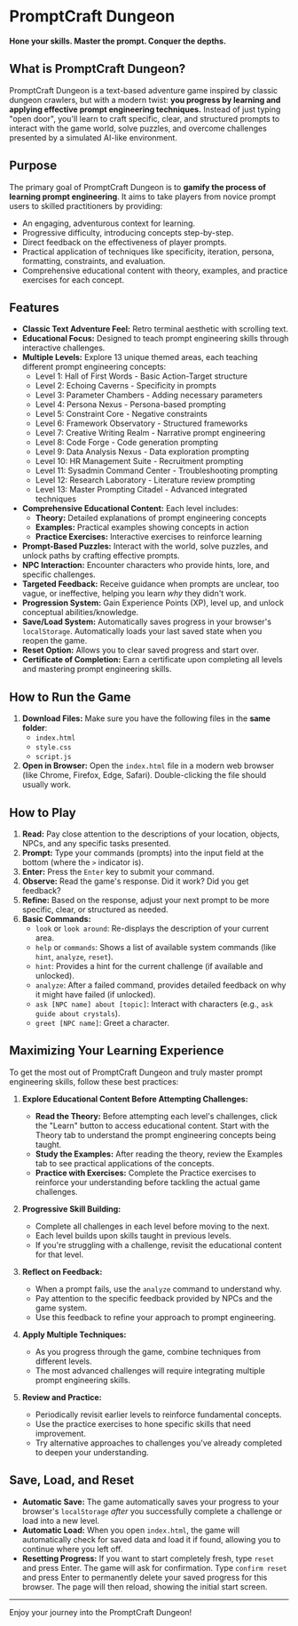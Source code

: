 # PromptCraft Dungeon

**Hone your skills. Master the prompt. Conquer the depths.**

## What is PromptCraft Dungeon?

PromptCraft Dungeon is a text-based adventure game inspired by classic dungeon crawlers, but with a modern twist: **you progress by learning and applying effective prompt engineering techniques.** Instead of just typing "open door", you'll learn to craft specific, clear, and structured prompts to interact with the game world, solve puzzles, and overcome challenges presented by a simulated AI-like environment.

## Purpose

The primary goal of PromptCraft Dungeon is to **gamify the process of learning prompt engineering**. It aims to take players from novice prompt users to skilled practitioners by providing:

* An engaging, adventurous context for learning.
* Progressive difficulty, introducing concepts step-by-step.
* Direct feedback on the effectiveness of player prompts.
* Practical application of techniques like specificity, iteration, persona, formatting, constraints, and evaluation.
* Comprehensive educational content with theory, examples, and practice exercises for each concept.

## Features

* **Classic Text Adventure Feel:** Retro terminal aesthetic with scrolling text.
* **Educational Focus:** Designed to teach prompt engineering skills through interactive challenges.
* **Multiple Levels:** Explore 13 unique themed areas, each teaching different prompt engineering concepts:
  * Level 1: Hall of First Words - Basic Action-Target structure
  * Level 2: Echoing Caverns - Specificity in prompts
  * Level 3: Parameter Chambers - Adding necessary parameters
  * Level 4: Persona Nexus - Persona-based prompting
  * Level 5: Constraint Core - Negative constraints
  * Level 6: Framework Observatory - Structured frameworks
  * Level 7: Creative Writing Realm - Narrative prompt engineering
  * Level 8: Code Forge - Code generation prompting
  * Level 9: Data Analysis Nexus - Data exploration prompting
  * Level 10: HR Management Suite - Recruitment prompting
  * Level 11: Sysadmin Command Center - Troubleshooting prompting
  * Level 12: Research Laboratory - Literature review prompting
  * Level 13: Master Prompting Citadel - Advanced integrated techniques
* **Comprehensive Educational Content:** Each level includes:
  * **Theory:** Detailed explanations of prompt engineering concepts
  * **Examples:** Practical examples showing concepts in action
  * **Practice Exercises:** Interactive exercises to reinforce learning
* **Prompt-Based Puzzles:** Interact with the world, solve puzzles, and unlock paths by crafting effective prompts.
* **NPC Interaction:** Encounter characters who provide hints, lore, and specific challenges.
* **Targeted Feedback:** Receive guidance when prompts are unclear, too vague, or ineffective, helping you learn *why* they didn't work.
* **Progression System:** Gain Experience Points (XP), level up, and unlock conceptual abilities/knowledge.
* **Save/Load System:** Automatically saves progress in your browser's `localStorage`. Automatically loads your last saved state when you reopen the game.
* **Reset Option:** Allows you to clear saved progress and start over.
* **Certificate of Completion:** Earn a certificate upon completing all levels and mastering prompt engineering skills.

## How to Run the Game

1. **Download Files:** Make sure you have the following files in the **same folder**:
   * `index.html`
   * `style.css`
   * `script.js`
2. **Open in Browser:** Open the `index.html` file in a modern web browser (like Chrome, Firefox, Edge, Safari). Double-clicking the file should usually work.

## How to Play

1. **Read:** Pay close attention to the descriptions of your location, objects, NPCs, and any specific tasks presented.
2. **Prompt:** Type your commands (prompts) into the input field at the bottom (where the `>` indicator is).
3. **Enter:** Press the `Enter` key to submit your command.
4. **Observe:** Read the game's response. Did it work? Did you get feedback?
5. **Refine:** Based on the response, adjust your next prompt to be more specific, clear, or structured as needed.
6. **Basic Commands:**
   * `look` or `look around`: Re-displays the description of your current area.
   * `help` or `commands`: Shows a list of available system commands (like `hint`, `analyze`, `reset`).
   * `hint`: Provides a hint for the current challenge (if available and unlocked).
   * `analyze`: After a failed command, provides detailed feedback on why it might have failed (if unlocked).
   * `ask [NPC name] about [topic]`: Interact with characters (e.g., `ask guide about crystals`).
   * `greet [NPC name]`: Greet a character.

## Maximizing Your Learning Experience

To get the most out of PromptCraft Dungeon and truly master prompt engineering skills, follow these best practices:

1. **Explore Educational Content Before Attempting Challenges:**
   * **Read the Theory:** Before attempting each level's challenges, click the "Learn" button to access educational content. Start with the Theory tab to understand the prompt engineering concepts being taught.
   * **Study the Examples:** After reading the theory, review the Examples tab to see practical applications of the concepts.
   * **Practice with Exercises:** Complete the Practice exercises to reinforce your understanding before tackling the actual game challenges.

2. **Progressive Skill Building:**
   * Complete all challenges in each level before moving to the next.
   * Each level builds upon skills taught in previous levels.
   * If you're struggling with a challenge, revisit the educational content for that level.

3. **Reflect on Feedback:**
   * When a prompt fails, use the `analyze` command to understand why.
   * Pay attention to the specific feedback provided by NPCs and the game system.
   * Use this feedback to refine your approach to prompt engineering.

4. **Apply Multiple Techniques:**
   * As you progress through the game, combine techniques from different levels.
   * The most advanced challenges will require integrating multiple prompt engineering skills.

5. **Review and Practice:**
   * Periodically revisit earlier levels to reinforce fundamental concepts.
   * Use the practice exercises to hone specific skills that need improvement.
   * Try alternative approaches to challenges you've already completed to deepen your understanding.

## Save, Load, and Reset

* **Automatic Save:** The game automatically saves your progress to your browser's `localStorage` *after* you successfully complete a challenge or load into a new level.
* **Automatic Load:** When you open `index.html`, the game will automatically check for saved data and load it if found, allowing you to continue where you left off.
* **Resetting Progress:** If you want to start completely fresh, type `reset` and press Enter. The game will ask for confirmation. Type `confirm reset` and press Enter to permanently delete your saved progress for this browser. The page will then reload, showing the initial start screen.

---

Enjoy your journey into the PromptCraft Dungeon!